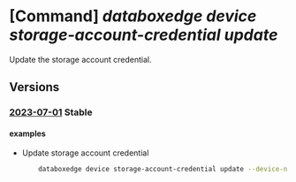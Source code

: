 # [Command] _databoxedge device storage-account-credential update_

Update the storage account credential.

## Versions

### [2023-07-01](/Resources/mgmt-plane/L3N1YnNjcmlwdGlvbnMve30vcmVzb3VyY2Vncm91cHMve30vcHJvdmlkZXJzL21pY3Jvc29mdC5kYXRhYm94ZWRnZS9kYXRhYm94ZWRnZWRldmljZXMve30vc3RvcmFnZWFjY291bnRjcmVkZW50aWFscy97fQ==/2023-07-01.xml) **Stable**

<!-- mgmt-plane /subscriptions/{}/resourcegroups/{}/providers/microsoft.databoxedge/databoxedgedevices/{}/storageaccountcredentials/{} 2023-07-01 -->

#### examples

- Update storage account credential
    ```bash
        databoxedge device storage-account-credential update --device-name name -n sac-name -g rg --account-type GeneralPurposeStorage --alias testsac --ssl-status Enabled --account-key "{encryptionAlgorithm:AES256,value:xxx,encryptionCertThumbprint:xxx}"
    ```
